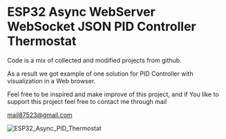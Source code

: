 # ESP32 Async WebServer WebSocket JSON PID Controller Thermostat

Code is a mix of collected and modified projects from github.

As a result we got example of one solution for PID Controller with visualization in a Web browser.

Feel free to be inspired and make improve of this project, and if You like to support this project feel free to contact me through mail

mail87523@gmail.com

![ESP32_Async_PID_Thermostat](https://user-images.githubusercontent.com/3797201/132812487-72a7ae12-ad25-4685-bc45-ecb661ab632a.JPG)









